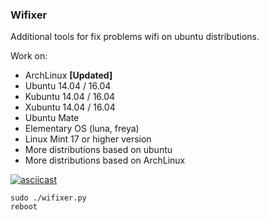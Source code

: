 ### Wifixer
Additional tools for fix problems wifi on ubuntu distributions.

Work on:
* ArchLinux <b>[Updated]</b>
* Ubuntu 14.04 / 16.04
* Kubuntu 14.04 / 16.04
* Xubuntu 14.04 / 16.04
* Ubuntu Mate
* Elementary OS (luna, freya)
* Linux Mint 17 or higher version
* More distributions based on ubuntu
* More distributions based on ArchLinux

[![asciicast](https://asciinema.org/a/2ms4bu4cop7v2nvaduyad8yek.png)](https://asciinema.org/a/2ms4bu4cop7v2nvaduyad8yek?autoplay=1)

```
sudo ./wifixer.py
reboot
```
